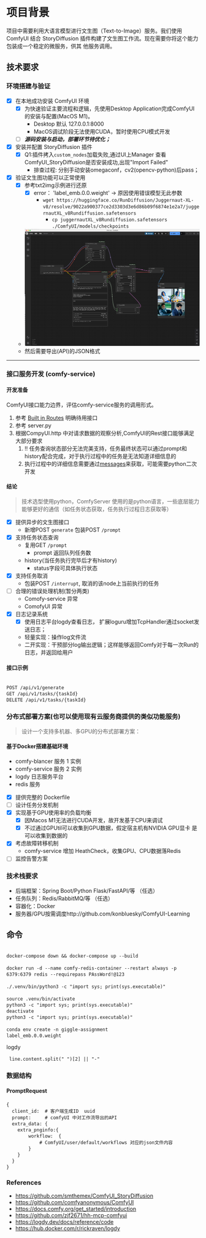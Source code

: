 # 项目背景
项目中需要利用大语言模型进行文生图（Text-to-Image）服务。我们使用 ComfyUI 结合
StoryDiffusion 插件构建了文生图工作流。现在需要你将这个能力包装成一个稳定的微服务，供其
他服务调用。

## 技术要求

### 环境搭建与验证

- [x] 在本地成功安装 ComfyUI 环境
  - [x] 为快速验证主要流程和逻辑，先使用Desktop Application完成ComfyUI的安装与配置(MacOS M1)。
    - Desktop 默认 127.0.0.1:8000 
    - MacOS调试阶段无法使用CUDA，暂时使用CPU模式开发
  - [ ] _**源码安装与启动，部署环节待优化；**_
- [x] 安装并配置 StoryDiffusion 插件
  - [x] Q1:插件拷入`custom_nodes`加载失败,通过UI上Manager 查看ComfyUI_StoryDiffusion是否安装成功,出现"Import Failed"
    - 排查过程: 分别手动安装omegaconf，cv2(opencv-python)后pass；
- [x] 验证文生图功能可以正常使用
    - [x] 参考txt2img示例进行还原
      - [x] error： 'label_emb.0.0.weight' -> 原因使用错误模型无此参数
        - `wget https://huggingface.co/RunDiffusion/Juggernaut-XL-v8/resolve/9022a900377ce2d3303d3e6d86b09f6874e1e2a7/juggernautXL_v8Rundiffusion.safetensors`
          - `cp juggernautXL_v8Rundiffusion.safetensors ./ComfyUI/models/checkpoints`
    - ![CleanShot 2025-05-14 at 21.51.09.png](Screenshot/CleanShot%202025-05-14%20at%2021.51.09.png)
    - 然后需要导出(API)的JSON格式
 
---- 

### 接口服务开发 (comfy-service)
#### 开发准备
ComfyUI接口能力边界，评估comfy-service服务的调用形式。
  1. 参考 [Built in Routes](https://docs.comfy.org/essentials/comfyui-server/comms_routes) 明确待用接口
  1. 参考 server.py
  1. 根据CompyUI.http 中对请求数据的观察分析,ComfyUI的Rest接口能够满足大部分要求
     1. !! 任务查询状态部分无法完美支持，任务最终状态可以通过prompt和history配合完成，对于执行过程中的任务是无法知道详细信息的
     1. 执行过程中的详细信息需要通过[messages](https://docs.comfy.org/essentials/comfyui-server/comms_messages)来获取，可能需要python二次开发

#### 结论
> 技术选型使用python，ComfyServer 使用的是python语言，一些底层能力能够更好的通信（如任务状态获取，任务执行过程日志获取等）

- [x] 提供异步的文生图接口
    - 新增POST `generate` 包装POST `/prompt`
- [x] 支持任务状态查询
    - 复用GET `/prompt`
      - prompt 返回队列任务数
    - history(当任务执行完毕后才有history)
      - status字段可具体执行状态
- [x] 支持任务取消
    - 包装POST `/interrupt`, 取消的该node上当前执行的任务
- [ ] 合理的错误处理机制(暂分两类)
  - Comofy-service 异常
  - ComofyUI 异常
- [x] 日志记录系统
    - [x] 使用日志平台logdy查看日志， 扩展loguru增加TcpHandler通过socket发送日志；
    - 轻量实现：操作log文件流 
    - 二开实现：干预部分log输出逻辑；这样能够返回Comfy对于每一次Run的日志，并返回给用户 

#### 接口示例
```shell

POST /api/v1/generate
GET /api/v1/tasks/{taskId}
DELETE /api/v1/tasks/{taskId}

```

### 分布式部署方案(也可以使用现有云服务商提供的类似功能服务)
> 设计一个支持多机器、多GPU的分布式部署方案：

#### 基于Docker搭建基础环境

- comfy-blancer 服务 1 实例
- comfy-service 服务 2 实例
- logdy 日志服务平台
- redis 服务

- [x] 提供完整的 Dockerfile
- [ ] 设计任务分发机制
- [x] 实现基于GPU使用率的负载均衡
  - [x] 因Macos M1无法进行CUDA开发，故开发基于CPU来调试
  - [x] 不过通过GPUtil可以收集到GPU数据，假定宿主机有NVIDIA GPU显卡 是可以收集到数据的
- [x] 考虑故障转移机制
  - comfy-service 增加 HeathCheck，收集GPU、CPU数据落Redis 
- [ ] 监控告警方案

### 技术栈要求
-  后端框架：Spring Boot/Python Flask/FastAPI/等 （任选）
-  任务队列：Redis/RabbitMQ/等 （任选）
-  容器化：Docker
-  服务器/GPU按需调度http://github.com/konbluesky/ComfyUI-Learning


## 命令
```shell

docker-compose down && docker-compose up --build

docker run -d --name comfy-redis-container --restart always -p 6379:6379 redis --requirepass PAssWord!@123

./.venv/bin/python3 -c "import sys; print(sys.executable)" 

source .venv/bin/activate
python3 -c "import sys; print(sys.executable)"     
deactivate
python3 -c "import sys; print(sys.executable)"

conda env create -n giggle-assignment
label_emb.0.0.weight

```

logdy

```
 line.content.split(" ")[2] || "-"
```


### 数据结构

#### PromptRequest
```
{
  client_id:  # 客户端生成ID  uuid
  prompt:     # comfyUI 中对工作流导出的API
  extra_data: {
    extra_pnginfo:{
        workflow:  {
            # ComfyUI/user/default/workflows 对应的json文件内容
        }
    }
  }
}
```

### References

- https://github.com/smthemex/ComfyUI_StoryDiffusion
- https://github.com/comfyanonymous/ComfyUI
- https://docs.comfy.org/get_started/introduction
- https://github.com/zjf2671/hh-mcp-comfyui
- https://logdy.dev/docs/reference/code
- https://hub.docker.com/r/rickraven/logdy
